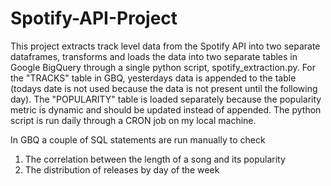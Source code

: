 # Spotify-API-Project

This project extracts track level data from the Spotify API into two separate dataframes, transforms and loads the data into two separate tables in Google BigQuery through a single python script, spotify_extraction.py. For the "TRACKS" table in GBQ, yesterdays data is appended to the table (todays date is not used because the data is not present until the following day). The "POPULARITY" table is loaded separately because the popularity metric is dynamic and should be updated instead of appended. The python script is run daily through a CRON job on my local machine.

In GBQ a couple of SQL statements are run manually to check 
  1. The correlation between the length of a song and its popularity
  2. The distribution of releases by day of the week
